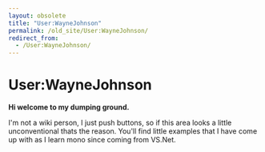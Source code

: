 ```yaml
---
layout: obsolete
title: "User:WayneJohnson"
permalink: /old_site/User:WayneJohnson/
redirect_from:
  - /User:WayneJohnson/
---
```


User:WayneJohnson
=================

**Hi welcome to my dumping ground.**

I'm not a wiki person, I just push buttons, so if this area looks a little unconventional thats the reason. You'll find little examples that I have come up with as I learn mono since coming from VS.Net.

